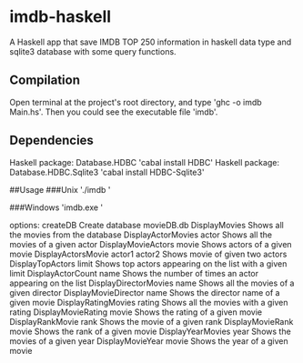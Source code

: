 # imdb-haskell
A Haskell app that save IMDB TOP 250 information in haskell data type and sqlite3 database with some query functions.

## Compilation
Open terminal at the project's root directory, and type 'ghc -o imdb Main.hs'. Then you could see the executable file 'imdb'.

## Dependencies
Haskell package: Database.HDBC
'cabal install HDBC'
Haskell package: Database.HDBC.Sqlite3
'cabal install HDBC-Sqlite3'

##Usage
###Unix
'./imdb <args>'

###Windows
'imdb.exe <args>'

<args> options:
createDB                              Create database movieDB.db
DisplayMovies                         Shows all the movies from the database
DisplayActorMovies actor              Shows all the movies of a given actor
DisplayMovieActors movie              Shows actors of a given movie
DisplayActorsMovie actor1 actor2      Shows movie of given two actors
DisplayTopActors limit                Shows top actors appearing on the list with a given limit
DisplayActorCount name                Shows the number of times an actor appearing on the list
DisplayDirectorMovies name            Shows all the movies of a given director
DisplayMovieDirector name             Shows the director name of a given movie
DisplayRatingMovies rating            Shows all the movies with a given rating
DisplayMovieRating movie              Shows the rating of a given movie
DisplayRankMovie rank                 Shows the movie of a given rank
DisplayMovieRank movie                Shows the rank of a given movie
DisplayYearMovies year                Shows the movies of a given year
DisplayMovieYear movie                Shows the year of a given movie